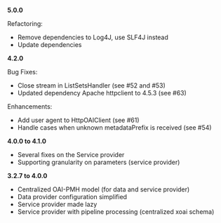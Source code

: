 **5.0.0**

Refactoring:
- Remove dependencies to Log4J, use SLF4J instead
- Update dependencies

**4.2.0**

Bug Fixes:
- Close stream in ListSetsHandler (see #52 and #53)
- Updated dependency Apache httpclient to 4.5.3 (see #63)

Enhancements:
- Add user agent to HttpOAIClient (see #61)
- Handle cases when unknown metadataPrefix is received (see #54)

**4.0.0 to 4.1.0**

- Several fixes on the Service provider
- Supporting granularity on parameters (service provider)

**3.2.7 to 4.0.0**

- Centralized OAI-PMH model (for data and service provider)
- Data provider configuration simplified
- Service provider made lazy
- Service provider with pipeline processing (centralized xoai schema)
